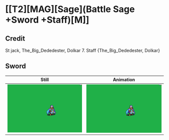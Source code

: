 # [\[T2\]\[MAG\]\[Sage\]\(Battle Sage +Sword +Staff\)\[M\]]

## Credit

St jack, The_Big_Dededester, Dolkar
7. Staff {The_Big_Dededester, Dolkar}
	
## Sword

| Still | Animation |
| :---: | :-------: |
| ![Sword still](./Sword_000.png) | ![Sword animation](./Sword.gif) |
